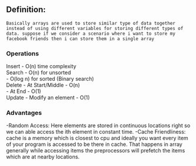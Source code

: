 ## Definition:

    Basically arrays are used to store similar type of data together instead of using different variables for storing different types of data. suppose if we consider a scenario where i want to store my facebook friends then i can store them in a single array 

### Operations

Insert - O(n) time complexity  
Search - O(n) for unsorted  
    - O(log n) for sorted (Binary search)  
Delete - At Start/Middle - O(n)  
       - At End - O(1)  
Update - Modify an element - O(1)

### Advantages
-Random Access: Here elements are stored in continuous locations right so we can able access the ith element in constant time.
-Cache Friendliness: cache is a memory which is closest to cpu and ideally you want every item of your program is accessed to be there in cache. That happens in array generally while accessing items the preprocessors will prefetch the items which are at nearby locations.